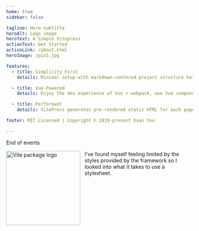 ```yaml
---
home: true
sidebar: false

tagline: Hero subtitle
heroAlt: Logo image
heroText: A Simple Vitepress
actionText: Get Started
actionLink: /about.html
heroImage: /pix1.jpg

features:
  - title: Simplicity First
    details: Minimal setup with markdown-centered project structure helps you focus on writing.

  - title: Vue-Powered
    details: Enjoy the dev experience of Vue + webpack, use Vue components in markdown, and develop custom themes with Vue.

  - title: Performant
    details: VitePress generates pre-rendered static HTML for each page, and runs as an SPA once a page is loaded.

footer: MIT Licensed | Copyright © 2019-present Evan You

---
```


End of events

<div class="flex flex-col sm:flex-row items-center mt-10">
  <img src="./images/vite-logo.svg" alt="Vite package logo" width="200" height="200" style="float: left; margin-right: 12px;" />
  <p class="italic text-gray-500">
    I've found myself feeling limited by the styles provided by the framework so I looked into what it takes to use a stylesheet.
  </p>
</div>




